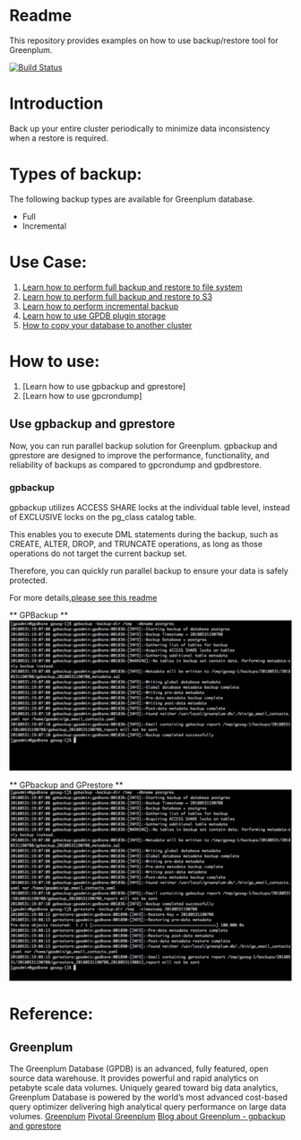 # Readme
This repository provides examples on how to use backup/restore tool for
Greenplum.

[![Build Status](https://travis-ci.org/kongyew/greenplum-backup.svg?branch=master)](https://travis-ci.org/kongyew/greenplum-backup)

# Introduction
Back up your entire cluster periodically to minimize data inconsistency when a restore is required.

# Types of backup:
The following backup types are available for Greenplum database.

* Full
* Incremental

# Use Case:
1. [Learn how to perform full backup and restore to  file system](#usecase1/README.MD)
2. [Learn how to perform full backup and restore to  S3](#usecase1/README.MD)
3. [Learn how to perform incremental backup](#usecase2/README.MD)
4. [Learn how to use GPDB plugin storage](#usecase3/README.MD)
5. [How to copy your database to another cluster](#usecase4/README.MD)

# How to use:
1. [Learn how to use gpbackup and gprestore]
2. [Learn how to use gpcrondump]


## Use gpbackup and gprestore
Now, you can run parallel backup solution for Greenplum. gpbackup and gprestore are designed to improve the performance, functionality, and reliability of backups as compared to gpcrondump and gpdbrestore.

### gpbackup
gpbackup utilizes ACCESS SHARE locks at the individual table level, instead of EXCLUSIVE locks on the pg_class catalog table.

 This enables you to execute DML statements during the backup, such as CREATE, ALTER, DROP, and TRUNCATE operations, as long as those operations do not target the current backup set.

 Therefore, you can quickly run parallel backup to ensure your data is safely protected.

For more details,[please see this readme](usecase1/README.MD)

** GPBackup **
![alt text](usecase1/images/gpbackup.png "Running gpbackup")

** GPbackup and GPrestore **
![alt text](usecase1/images/gpbackup_and_gprestore.png "Running gpbackup and gprestore")


# Reference:
## Greenplum
The Greenplum Database (GPDB) is an advanced, fully featured, open source data warehouse. It provides powerful and rapid analytics on petabyte scale data volumes. Uniquely geared toward big data analytics, Greenplum Database is powered by the world’s most advanced cost-based query optimizer delivering high analytical query performance on large data volumes.
[Greenplum](https://greenplum.org)
[Pivotal Greenplum](https://pivotal.io/pivotal-greenplum)
[Blog about Greenplum - gpbackup and gprestore](https://kongyew.github.io/greenplum-backup/)
